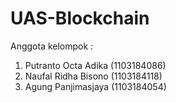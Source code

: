 # UAS-Blockchain
Anggota kelompok :
1. Putranto Octa Adika (1103184086)
2. Naufal Ridha Bisono (1103184118)
3. Agung Panjimasjaya  (1103184054)
